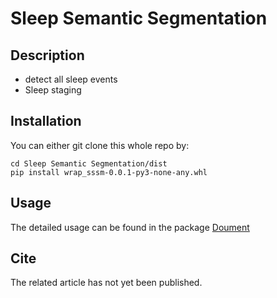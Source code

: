 # Sleep Semantic Segmentation

## Description

- detect all sleep events
- Sleep staging

## Installation

You can either git clone this whole repo by:

```
cd Sleep Semantic Segmentation/dist
pip install wrap_sssm-0.0.1-py3-none-any.whl
```

## Usage

The detailed usage can be found in the package [Doument](https://sleep-semantic-segmentation.readthedocs.io/en/latest/)

## Cite 

The related article has not yet been published.